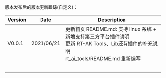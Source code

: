 版本发布后的版本更新跟踪(自定义)：

| Version | Date       | Description                                                  |
| ------- | ---------- | ------------------------------------------------------------ |
| V0.0.1  | 2021/06/21 | 更新首页 README.md: 支持 linux 系统 + 新增支持第三方平台插件说明<br>更新 RT-AK Tools、Lib还有插件的补充说明<br>rt_ai_tools/README.md 重新编写 |
|         |            |                                                              |
|         |            |                                                              |
|         |            |                                                              |
|         |            |                                                              |
|         |            |                                                              |

